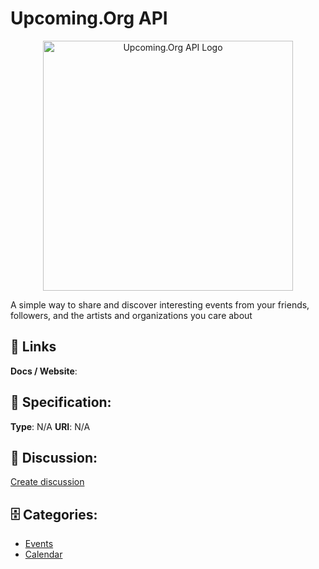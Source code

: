 # Upcoming.Org API
<p align="center">
    <img width="400" src="https://raw.githubusercontent.com/apis-list/apis-list/main/apis/upcoming-org-api/logo_256x256.png" alt="Upcoming.Org API Logo"/>
</p>

A simple way to share and discover interesting events from your friends, followers, and the artists and organizations you care about

##  🔗 Links
**Docs / Website**: 

## 🧬 Specification:
**Type**: N/A
**URI**: N/A

## 💬 Discussion:
[Create discussion](https://github.com/apis-list/apis-list/discussions/new)

## 🗄️ Categories:
- [Events](https://github.com/apis-list/apis-list#events)
- [Calendar](https://github.com/apis-list/apis-list#calendar)







